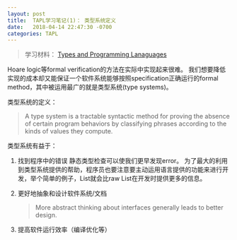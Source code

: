 ```yaml
---
layout: post
title:  TAPL学习笔记(1)： 类型系统定义
date:   2018-04-14 22:47:30 -0700
categories: TAPL
---
```


> 学习材料： [Types and Programming Lanaguages][1]

Hoare logic等formal verification的方法在实际中实现起来很难。
我们想要降低实现的成本却又能保证一个软件系统能够按照specification正确运行的formal method，其中被运用最广的就是类型系统(type systems)。

类型系统的定义：

> A type system is a tractable syntactic method for proving the absence of certain program behaviors by classifying phrases according to the kinds of values they compute.

类型系统有益于：
1. 找到程序中的错误
    静态类型检查可以使我们更早发现error。
    为了最大的利用到类型系统提供的帮助，程序员也要注意要主动运用语言提供的功能来进行开发，举个简单的例子，List<String>就会比raw List在开发时提供更多的信息。
2. 更好地抽象和设计软件系统/文档

    > More abstract thinking about interfaces generally leads to better design.

3. 提高软件运行效率（编译优化等）


[1]: https://www.cis.upenn.edu/~bcpierce/tapl/
